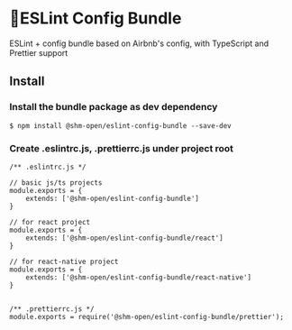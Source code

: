 # ESLint Config Bundle

ESLint + config bundle based on Airbnb's config, with TypeScript and Prettier support

## Install

### Install the bundle package as dev dependency

```
$ npm install @shm-open/eslint-config-bundle --save-dev
```

### Create .eslintrc.js, .prettierrc.js under project root

```
/** .eslintrc.js */

// basic js/ts projects
module.exports = {
    extends: ['@shm-open/eslint-config-bundle']
}

// for react project
module.exports = {
    extends: ['@shm-open/eslint-config-bundle/react']
}

// for react-native project
module.exports = {
    extends: ['@shm-open/eslint-config-bundle/react-native']
}


/** .prettierrc.js */
module.exports = require('@shm-open/eslint-config-bundle/prettier');

```
